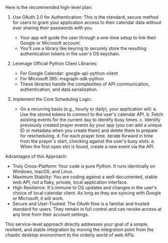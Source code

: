 Here is the recommended high-level plan:


   1. Use OAuth 2.0 for Authentication: This is the standard, secure method for users to grant your application access to their calendar data without ever sharing
      their passwords with you.
       * Your app will guide the user through a one-time setup to link their Google or Microsoft account.
       * You'll use a library like keyring to securely store the resulting authentication tokens in the user's OS keychain.


   2. Leverage Official Python Client Libraries:
       * For Google Calendar: google-api-python-client
       * For Microsoft 365: msgraph-sdk-python
       * These libraries handle the complexities of API communication, authentication, and data serialization.


   3. Implement the Core Scheduling Logic:
       * On a recurring basis (e.g., hourly or daily), your application will:
          a.  Use the stored tokens to connect to the user's calendar API.
          b.  Fetch existing events for the current day to identify busy times.
          c.  Identify previously created prayer events by your app (you can add a unique ID or metadata when you create them) and delete them to prepare for
  rescheduling.
          d.  For each prayer time, iterate forward in time from the prayer's start, checking against the user's busy slots.
          e.  When the first open slot is found, create a new event via the API.

  Advantages of this Approach:


   * Truly Cross-Platform: Your code is pure Python. It runs identically on Windows, macOS, and Linux.
   * Maximum Stability: You are coding against a well-documented, stable web API, not a flaky, private, local application interface.
   * High Resilience: It's immune to OS updates and changes in the user's choice of local calendar client. As long as they are syncing with Google or Microsoft, it
     will work.
   * Secure and User-Trusted: The OAuth flow is a familiar and trusted standard for users. They remain in full control and can revoke access at any time from their
     account settings.


  This service-level approach directly addresses your goal of a simple, resilient, and stable integration by moving the integration point from the chaotic desktop
  environment to the orderly world of web APIs.
